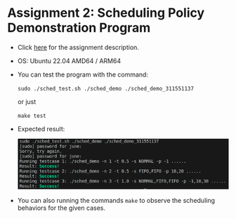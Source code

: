 # Assignment 2: Scheduling Policy Demonstration Program

- Click [here](https://hackmd.io/@Bmch4MS0Rz-VZWB74huCvw/rJ8OLx6fp) for the assignment description.

- OS: Ubuntu 22.04 AMD64 / ARM64

- You can test the program with the command:

    `sudo ./sched_test.sh ./sched_demo ./sched_demo_311551137`

    or just

    `make test`

- Expected result:

    ![Alt text](expected_result.png)

- You can also running the commands `make` to observe the scheduling behaviors for the given cases.
